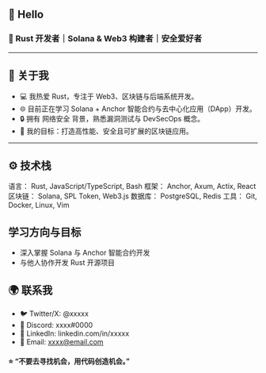 ## 👋 Hello

### 🎯 Rust 开发者｜Solana & Web3 构建者｜安全爱好者
---

## 🦀 关于我
- 💻 我热爱 Rust，专注于 Web3、区块链与后端系统开发。
- 🌐 目前正在学习 Solana + Anchor 智能合约与去中心化应用（DApp）开发。
- 🔒 拥有 网络安全 背景，熟悉漏洞测试与 DevSecOps 概念。
- 🚀 我的目标：打造高性能、安全且可扩展的区块链应用。
---

## ⚙️ 技术栈
语言： Rust, JavaScript/TypeScript, Bash
框架： Anchor, Axum, Actix, React
区块链： Solana, SPL Token, Web3.js
数据库： PostgreSQL, Redis
工具： Git, Docker, Linux, Vim

## 学习方向与目标
- 深入掌握 Solana 与 Anchor 智能合约开发
- 与他人协作开发 Rust 开源项目

## 🌍 联系我
- 🐦 Twitter/X: @xxxxx
- 💬 Discord: xxxx#0000
- 💼 LinkedIn: linkedin.com/in/xxxxx
- 📧 Email: xxxx@email.com

#### ⭐️ “不要去寻找机会，用代码创造机会。”
